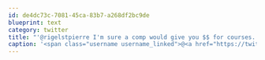 ```yaml
---
id: de4dc73c-7081-45ca-83b7-a268df2bc9de
blueprint: text
category: twitter
title: "'@rigelstpierre I'm sure a comp would give you $$ for courses.  FYI, I have a 2yr diploma. Degree for programming is overkill (IMO)"
caption: '<span class="username username_linked">@<a href="https://twitter.com/rigelstpierre" title="Rigel St. Pierre">rigelstpierre</a></span> I''m sure a comp would give you $$ for courses.  FYI, I have a 2yr diploma. Degree for programming is overkill (IMO)'
---
```

